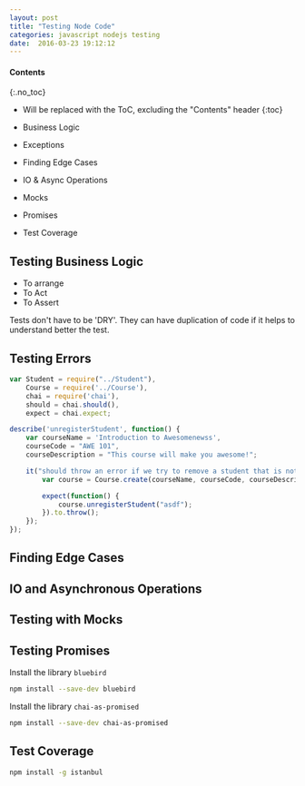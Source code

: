 ```yaml
---
layout: post
title: "Testing Node Code"
categories: javascript nodejs testing
date:  2016-03-23 19:12:12
---
```


#### Contents
{:.no_toc}
* Will be replaced with the ToC, excluding the "Contents" header
{:toc}

* Business Logic
* Exceptions
* Finding Edge Cases
* IO & Async Operations
* Mocks
* Promises
* Test Coverage

## Testing Business Logic

* To arrange
* To Act
* To Assert

Tests don't have to be 'DRY'. They can have duplication of code if it helps to understand better the test.

## Testing Errors

```javascript
var Student = require("../Student"),
    Course = require('../Course'),
    chai = require('chai'),
    should = chai.should(),
    expect = chai.expect;

describe('unregisterStudent', function() {
    var courseName = 'Introduction to Awesomenewss',
    courseCode = "AWE 101",
    courseDescription = "This course will make you awesome!";

    it("should throw an error if we try to remove a student that is not in the class", function() {
        var course = Course.create(courseName, courseCode, courseDescription);

        expect(function() {
            course.unregisterStudent("asdf");
        }).to.throw();
    });
});
```

## Finding Edge Cases

## IO and Asynchronous Operations

## Testing with Mocks

## Testing Promises

Install the library ```bluebird```

```bash
npm install --save-dev bluebird
```

Install the library ```chai-as-promised```

```bash
npm install --save-dev chai-as-promised
```

## Test Coverage

```bash
npm install -g istanbul
```